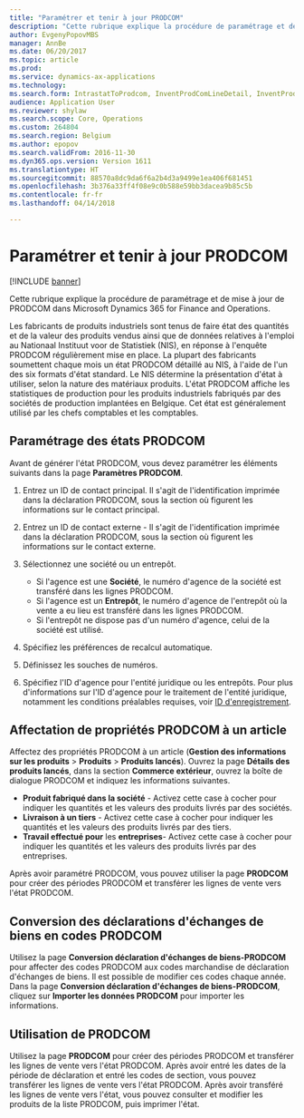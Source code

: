 ```yaml
---
title: "Paramétrer et tenir à jour PRODCOM"
description: "Cette rubrique explique la procédure de paramétrage et de mise à jour de PRODCOM dans Microsoft Dynamics 365 for Finance and Operations."
author: EvgenyPopovMBS
manager: AnnBe
ms.date: 06/20/2017
ms.topic: article
ms.prod: 
ms.service: dynamics-ax-applications
ms.technology: 
ms.search.form: IntrastatToProdcom, InventProdComLineDetail, InventProdComLineWithCode, InventProdComParameters, InventProdComTable
audience: Application User
ms.reviewer: shylaw
ms.search.scope: Core, Operations
ms.custom: 264804
ms.search.region: Belgium
ms.author: epopov
ms.search.validFrom: 2016-11-30
ms.dyn365.ops.version: Version 1611
ms.translationtype: HT
ms.sourcegitcommit: 88570a8dc9da6f6a2b4d3a9499e1ea406f681451
ms.openlocfilehash: 3b376a33ff4f08e9c0b588e59bb3dacea9b85c5b
ms.contentlocale: fr-fr
ms.lasthandoff: 04/14/2018

---
```


# <a name="set-up-and-maintain-prodcom"></a>Paramétrer et tenir à jour PRODCOM

[!INCLUDE [banner](../includes/banner.md)]

Cette rubrique explique la procédure de paramétrage et de mise à jour de PRODCOM dans Microsoft Dynamics 365 for Finance and Operations. 

Les fabricants de produits industriels sont tenus de faire état des quantités et de la valeur des produits vendus ainsi que de données relatives à l'emploi au Nationaal Instituut voor de Statistiek (NIS), en réponse à l'enquête PRODCOM régulièrement mise en place. La plupart des fabricants soumettent chaque mois un état PRODCOM détaillé au NIS, à l'aide de l'un des six formats d'état standard. Le NIS détermine la présentation d'état à utiliser, selon la nature des matériaux produits. L'état PRODCOM affiche les statistiques de production pour les produits industriels fabriqués par des sociétés de production implantées en Belgique. Cet état est généralement utilisé par les chefs comptables et les comptables.

## <a name="set-up-prodcom-reporting"></a>Paramétrage des états PRODCOM
Avant de générer l'état PRODCOM, vous devez paramétrer les éléments suivants dans la page **Paramètres PRODCOM**.

1.  Entrez un ID de contact principal. Il s'agit de l'identification imprimée dans la déclaration PRODCOM, sous la section où figurent les informations sur le contact principal.
2.  Entrez un ID de contact externe - Il s'agit de l'identification imprimée dans la déclaration PRODCOM, sous la section où figurent les informations sur le contact externe.
3.  Sélectionnez une société ou un entrepôt.
    -   Si l'agence est une **Société**, le numéro d'agence de la société est transféré dans les lignes PRODCOM.
    -   Si l'agence est un **Entrepôt**, le numéro d'agence de l'entrepôt où la vente a eu lieu est transféré dans les lignes PRODCOM.
    -   Si l'entrepôt ne dispose pas d'un numéro d'agence, celui de la société est utilisé.

4.  Spécifiez les préférences de recalcul automatique.
5.  Définissez les souches de numéros.
6.  Spécifiez l'ID d'agence pour l'entité juridique ou les entrepôts. Pour plus d'informations sur l'ID d'agence pour le traitement de l'entité juridique, notamment les conditions préalables requises, voir [ID d'enregistrement](emea-registration-ids.md).

## <a name="assign-prodcom-properties-to-an-item"></a>Affectation de propriétés PRODCOM à un article
Affectez des propriétés PRODCOM à un article (**Gestion des informations sur les produits** &gt; **Produits** &gt; **Produits lancés**). Ouvrez la page **Détails des produits lancés**, dans la section **Commerce extérieur**, ouvrez la boîte de dialogue PRODCOM et indiquez les informations suivantes.

-   **Produit fabriqué dans la société** - Activez cette case à cocher pour indiquer les quantités et les valeurs des produits livrés par des sociétés.
-   **Livraison à un tiers** - Activez cette case à cocher pour indiquer les quantités et les valeurs des produits livrés par des tiers.
-   **Travail effectué pour** les **entreprises**- Activez cette case à cocher pour indiquer les quantités et les valeurs des produits livrés par des entreprises.

Après avoir paramétré PRODCOM, vous pouvez utiliser la page **PRODCOM** pour créer des périodes PRODCOM et transférer les lignes de vente vers l'état PRODCOM.

## <a name="convert-intrastat-to-prodcom"></a>Conversion des déclarations d'échanges de biens en codes PRODCOM
Utilisez la page **Conversion déclaration d'échanges de biens-PRODCOM** pour affecter des codes PRODCOM aux codes marchandise de déclaration d'échanges de biens. Il est possible de modifier ces codes chaque année. Dans la page **Conversion déclaration d'échanges de biens-PRODCOM**, cliquez sur **Importer les données PRODCOM** pour importer les informations.

## <a name="use-prodcom"></a>Utilisation de PRODCOM
Utilisez la page **PRODCOM** pour créer des périodes PRODCOM et transférer les lignes de vente vers l'état PRODCOM. Après avoir entré les dates de la période de déclaration et entré les codes de section, vous pouvez transférer les lignes de vente vers l'état PRODCOM. Après avoir transféré les lignes de vente vers l'état, vous pouvez consulter et modifier les produits de la liste PRODCOM, puis imprimer l'état.




